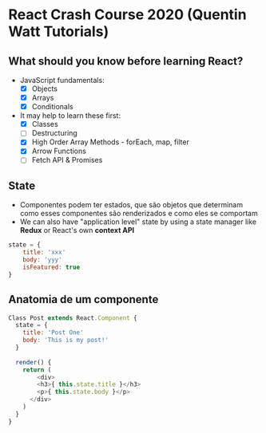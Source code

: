 # React Crash Course 2020 (Quentin Watt Tutorials)

## What should you know before learning React?

* JavaScript fundamentals:
  - [x] Objects
  - [x] Arrays
  - [x] Conditionals
* It may help to learn these first:
  - [x] Classes
  - [ ] Destructuring
  - [x] High Order Array Methods - forEach, map, filter
  - [x] Arrow Functions
  - [ ] Fetch API & Promises

## State

* Componentes podem ter estados, que são objetos que determinam como esses componentes são renderizados e como eles se comportam
* We can also have "application level" state by using a state manager like **Redux** or React's own **context API**

```javascript
state = {
	title: 'xxx'
	body: 'yyy'
	isFeatured: true
}
```

## Anatomia de um componente

```javascript
Class Post extends React.Component {
  state = {
    title: 'Post One'
    body: 'This is my post!'
  }
  
  render() {
    return (
    	<div>
      	<h3>{ this.state.title }</h3>
      	<p>{ this.state.body }</p>
      </div>
    )
  }
}
```
